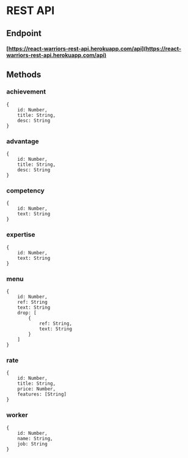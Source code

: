 # REST API

## Endpoint

#### [https://react-warriors-rest-api.herokuapp.com/api](https://react-warriors-rest-api.herokuapp.com/api)

## Methods

### achievement
    {
        id: Number, 
        title: String, 
        desc: String
    }

### advantage
    {
        id: Number, 
        title: String, 
        desc: String
    }

### competency
    {
        id: Number,
        text: String
    }

### expertise
    {
        id: Number, 
        text: String
    }

### menu
    {
        id: Number, 
        ref: String
        text: String
        drop: [
            {
                ref: String,
                text: String
            }
        ]
    }

### rate
    {
        id: Number,
        title: String,
        price: Number,
        features: [String]
    }

### worker
    {   
        id: Number, 
        name: String, 
        job: String
    }